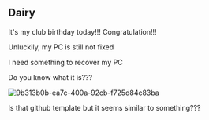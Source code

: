 ## Dairy

It's my club birthday today!!! Congratulation!!!

Unluckily, my PC is still not fixed

I need something to recover my PC

Do you know what it is???

![9b313b0b-ea7c-400a-92cb-f725d84c83ba](https://github.com/user-attachments/assets/5df5f9eb-bafd-42dd-917e-bc312e00dfcf)

Is that github template but it seems similar to something???
